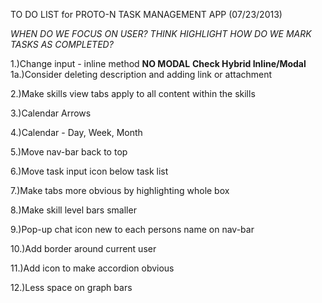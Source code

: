 TO DO LIST for PROTO-N TASK MANAGEMENT APP (07/23/2013)

*WHEN DO WE FOCUS ON USER? THINK HIGHLIGHT*
*HOW DO WE MARK TASKS AS COMPLETED?*

1.)Change input - inline method **NO MODAL**  **Check Hybrid Inline/Modal**
	1a.)Consider deleting description and adding link or attachment

2.)Make skills view tabs apply to all content within the skills

3.)Calendar Arrows

4.)Calendar - Day, Week, Month

5.)Move nav-bar back to top

6.)Move task input icon below task list

7.)Make tabs more obvious by highlighting whole box

8.)Make skill level bars smaller

9.)Pop-up chat icon new to each persons name on nav-bar

10.)Add border around current user

11.)Add icon to make accordion obvious

12.)Less space on graph bars